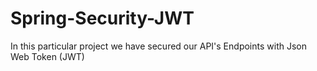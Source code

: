 # Spring-Security-JWT
In this particular project we have secured our API's Endpoints with Json Web Token (JWT) 

